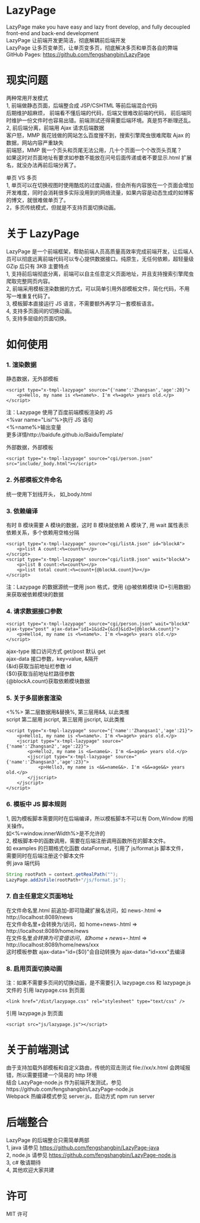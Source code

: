 # LazyPage

LazyPage make you have easy and lazy front develop, and fully decoupled front-end and back-end development  
LazyPage 让前端开发更简洁，彻底解耦前后端开发  
LazyPage 让多页变单页，让单页变多页，彻底解决多页和单页各自的弊端  
GitHub Pages: https://github.com/fengshangbin/LazyPage

# 现实问题

两种常用开发模式  
1, 前端做静态页面，后端整合成 JSP/CSHTML 等前后端混合代码  
后期维护超麻烦， 前端看不懂后端的代码，后端又很难改前端的代码， 前后端同时维护一份文件时也容易出错。前端测试还得需要后端环境。真是剪不断理还乱。  
2, 前后端分离，前端用 Ajax 请求后端数据  
客户怒，MMP 我花钱做的网站怎么百度搜不到，搜索引擎爬虫很难爬取 Ajax 的数据，网站内容严重缺失  
前端怒，MMP 我一个页头和页尾无法公用，几十个页面一个个改页头页尾？  
如果这时对页面地址有要求如参数不能放在问号后面传递或者不要显示.html 扩展名，就没办法再前后端分离了。

单页 VS 多页  
1, 单页可以在切换视图时使用酷炫的过度动画，但会所有内容放在一个页面会增加开发难度，同时会消耗很多实际没用到的网络流量，如果内容是动态生成的如博客的博文，就很难做单页了。  
2，多页传统模式，但就是不支持页面切换动画。

# 关于 LazyPage

LazyPage 是一个前端框架，帮助前端人员高质量高效率完成前端开发，让后端人员可以彻底远离前端代码可以专心提供数据接口。纯原生，无任何依赖，超轻量级 GZip 后只有 3KB
主要特点  
1, 支持前后端彻底分离，前端可以自主任意定义页面地址，并且支持搜索引擎爬虫爬取完整网页内容。  
2, 前端采用模板渲染数据的方式，可以简单引用外部模板文件，简化代码，不用写一堆重复代码了。  
3, 模板脚本直接运行 JS 语言，不需要额外再学习一套模板语言。  
4, 支持多页面间的切换动画。  
5, 支持多层级的页面切换。

# 如何使用

### 1. 渲染数据

静态数据，无外部模板

```
<script type="x-tmpl-lazypage" source="{'name':'Zhangsan','age':20}">
	<p>Hello, my name is <%=name%>. I'm <%=age%> years old.</p>
</script>
```

注：Lazypage 使用了百度前端模板渲染的 JS  
<%var name="Lisi"%>执行 JS 语句  
<%=name%>输出变量  
更多详情http://baidufe.github.io/BaiduTemplate/

外部数据，外部模板

```
<script type="x-tmpl-lazypage" source="cgi/person.json" src="include/_body.html"></script>
```

### 2. 外部模板文件命名

统一使用下划线开头， 如\_body.html

### 3. 依赖编译

有时 B 模块需要 A 模块的数据，这时 B 模块就依赖 A 模块了, 用 wait 属性表示依赖关系，多个依赖用空格分隔

```
<script type="x-tmpl-lazypage" source="cgi/listA.json" id="blockA">
	<p>list A count:<%=count%></p>
</script>
<script type="x-tmpl-lazypage" source="cgi/listB.json" wait="blockA">
	<p>list B count:<%=count%></p>
	<p>list total count:<%=count+{@blockA.count}%></p>
</script>
```

注：Lazypage 的数据源统一使用 json 格式，使用 {@被依赖模块 ID+引用数据} 来获取被依赖模块的数据

### 4. 请求数据接口参数

```
<script type="x-tmpl-lazypage" source="cgi/person.json" wait="blockA" ajax-type="post" ajax-data="id1=1&id2={&id}&id3={@blockA.count}">
	<p>Hello4, my name is <%=name%>. I'm <%=age%> years old.</p>
</script>
```

ajax-type 接口访问方式 get/post 默认 get  
ajax-data 接口参数，key=value, &隔开  
{&id}获取当前地址栏参数 id  
{\$0}获取当前地址栏路径参数  
{@blockA.count}获取依赖模块数据

### 5. 关于多层嵌套渲染

<%%> 第二层数据用&替换%, 第三层用&&, 以此类推  
script 第二层用 jscript, 第三层用 jjscript, 以此类推

```
<script type="x-tmpl-lazypage" source="{'name':'Zhangsan1','age':21}">
	<p>Hello1, my name is <%=name%>. I'm <%=age%> years old.</p>
	<jscript type="x-tmpl-lazypage" source="{'name':'Zhangsan2','age':22}">
		<p>Hello2, my name is <&=name&>. I'm <&=age&> years old.</p>
		<jjscript type="x-tmpl-lazypage" source="{'name':'Zhangsan3','age':23}">
			<p>Hello3, my name is <&&=name&&>. I'm <&&=age&&> years old.</p>
		</jjscript>
	</jscript>
</script>
```

### 6. 模板中 JS 脚本规则

1, 因为模板脚本需要同时在后端编译，所以模板脚本不可以有 Dom,Window 的相关操作。  
如<%=window.innerWidth%>是不允许的  
2, 模板脚本中的函数调用，需要在后端注册调用函数所在的脚本文件。  
如 examples 的日期格式化函数 dataFormat，引用了 js/format.js 脚本文件，  
需要同时在后端注册这个脚本文件  
例 java 端代码

```java
String rootPath = context.getRealPath("");
LazyPage.addJsFile(rootPath+"/js/format.js");
```

### 7. 自主任意定义页面地址

在文件命名里.html 前追加-即可隐藏扩展名访问，如 news-.html => http://localhost:8089/news  
在文件命名里+会转换为/访问，如 home+news-.html => http://localhost:8089/home/news  
在文件名里$会转换为可变值访问，如home+news+$-.html => http://localhost:8089/home/news/xxx  
这时模板参数 ajax-data="id={\$0}"会自动转换为 ajax-data="id=xxx"去编译

### 8. 启用页面切换动画

注：如果不需要多页间的切换动画，是不需要引入 lazypage.css 和 lazypage.js 文件的
引用 lazypage.css 到页面

```
<link href="/dist/lazypage.css" rel="stylesheet" type="text/css" />
```

引用 lazypage.js 到页面

```
<script src="js/lazypage.js"></script>
```

# 关于前端测试

由于支持加载外部模板和自定义路由，传统的双击测试 file://xx/x.html 会跨域报错，所以需要搭建一个简易的 http 环境  
结合 LazyPage-node.js 作为前端开发测试，参见https://github.com/fengshangbin/LazyPage-node.js  
Webpack 热编译模式参见 server.js，启动方式 npm run server

# 后端整合

LazyPage 的后端整合只需简单两部  
1, java 请参见 https://github.com/fengshangbin/LazyPage-java  
2, node.js 请参见 https://github.com/fengshangbin/LazyPage-node.js  
3, c# 敬请期待  
4, 其他欢迎大家共建

# 许可

MIT 许可
